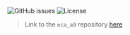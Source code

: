 ![GitHub issues](https://img.shields.io/github/issues/uuvsimulator/eca_a9.svg)
![License](https://img.shields.io/badge/license-Apache%202-blue.svg)

> Link to the `eca_a9` repository [here](https://github.com/uuvsimulator/eca_a9)
